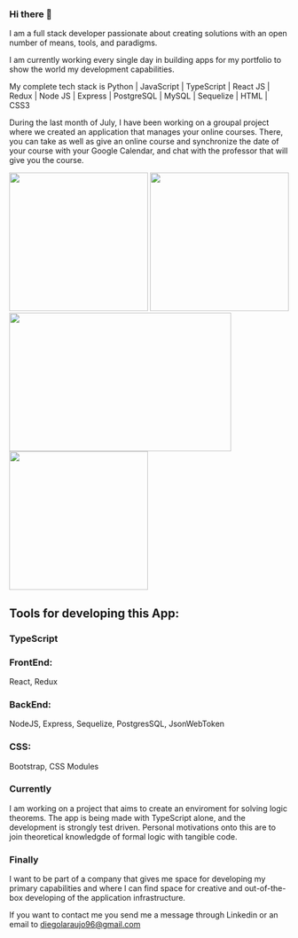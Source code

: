 ### Hi there 👋

I am a full stack developer passionate about creating solutions with an open number of means, tools, and paradigms. 

I am currently working every single day in building apps for my portfolio to show the world my development capabilities.

My complete tech stack is Python | JavaScript | TypeScript | React JS | Redux | Node JS | Express | PostgreSQL | MySQL | Sequelize | HTML | CSS3

During the last month of July, I have been working on a groupal project where we created an application that manages your online courses. There, you can take as well as give an online course and synchronize the date of your course with your Google Calendar, and chat with the professor that will give you the course.
<div display="flex">
  <img height="250" src="https://user-images.githubusercontent.com/77455764/128238408-29905b72-31cb-481a-aa88-b9daefb1d862.png" />
  <img height="250" src="https://user-images.githubusercontent.com/77455764/128238445-92808dd3-4fc0-4ab9-b9d9-cb10d3336b11.png" />
  <img height="250" width="400" src="https://user-images.githubusercontent.com/77455764/128238490-3b6a3d88-bc04-4172-a42a-724c6fb819ae.png" />
  <img height="250" src="https://user-images.githubusercontent.com/77455764/128238464-51bfe35e-c2c6-498e-9559-8c793b8a53c6.png" />
</div>

## Tools for developing this App:

### TypeScript

### FrontEnd:
React, 
Redux

### BackEnd:
NodeJS, 
Express, 
Sequelize, 
PostgresSQL, 
JsonWebToken

### CSS:
Bootstrap, 
CSS Modules

### Currently
I am working on a project that aims to create an enviroment for solving logic theorems. The app is being made with TypeScript alone, and the development is strongly test driven. Personal motivations onto this are to join theoretical knowledgde of formal logic with tangible code. 

### Finally
I want to be part of a company that gives me space for developing my primary capabilities and where I can find space for creative and out-of-the-box developing of the application infrastructure.

If you want to contact me you send me a message through Linkedin or an email to diegolaraujo96@gmail.com

<!--
**DiegoAraujoJS/DiegoAraujoJS** is a ✨ _special_ ✨ repository because its `README.md` (this file) appears on your GitHub profile.

Here are some ideas to get you started:

- 🔭 I’m currently working on ...
- 🌱 I’m currently learning ...
- 👯 I’m looking to collaborate on ...
- 🤔 I’m looking for help with ...
- 💬 Ask me about ...
- 📫 How to reach me: ...
- 😄 Pronouns: ...
- ⚡ Fun fact: ...
-->
